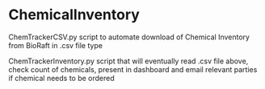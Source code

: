 # ChemicalInventory

ChemTrackerCSV.py script to automate download of Chemical Inventory from BioRaft in .csv file type

ChemTrackerInventory.py script that will eventually read .csv file above, check count of chemicals, present in dashboard and email relevant parties if chemical needs to be ordered

